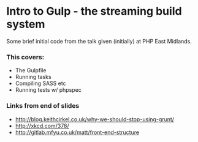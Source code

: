 # Intro to Gulp - the streaming build system

Some brief initial code from the talk given (initially) at PHP East Midlands.

### This covers:
* The Gulpfile
* Running tasks
* Compiling SASS etc
* Running tests w/ phpspec

### Links from end of slides
* http://blog.keithcirkel.co.uk/why-we-should-stop-using-grunt/
* http://xkcd.com/378/
* http://gitlab.mfyu.co.uk/matt/front-end-structure